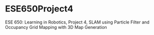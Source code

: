 # ESE650Project4
ESE 650: Learning in Robotics, Project 4, SLAM using Particle Filter and Occupancy Grid Mapping with 3D Map Generation
